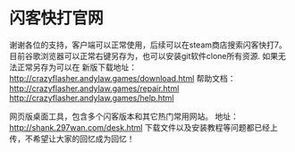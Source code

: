  # 闪客快打官网
谢谢各位的支持，客户端可以正常使用，后续可以在steam商店搜索闪客快打7。
目前谷歌浏览器可以正常右键另存为，也可以安装git软件clone所有资源.
如果无法正常另存为可以在
新版下载地址：http://crazyflasher.andylaw.games/download.html
帮助文档：
http://crazyflasher.andylaw.games/repair.html
http://crazyflasher.andylaw.games/help.html

网页版桌面工具，包含多个闪客版本和其它热门常用网站。
地址：http://shank.297wan.com/desk.html
下载文件以及安装教程等问题都已经上传，不希望让大家的回忆成为回忆！

